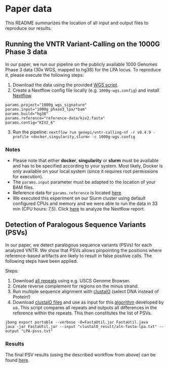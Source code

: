 # Paper data

This README summarizes the location of all input and output files to reproduce our results.  

## Running the VNTR Variant-Calling on the 1000G Phase 3 data

In our paper, we run our pipeline on the publicly available 1000 Genomes Phase 3 data (30x WGS, mapped to hg38) for the LPA locus. To reproduce it, please execute the following steps:

1) Download the data using the provided [WGS script](scripts/download-1000G-wgs-hg38.sh).
2) Create a Nextflow config file locally (e.g. `1000g-wgs.config`) and install [Nextflow](https://www.nextflow.io/docs/latest/getstarted.html#installation).
```
params.project="1000g_wgs_signature"
params.input="1000g_phase3_lpa/*bam"
params.build="hg38"
params.reference="reference-data/kiv2.fasta"
params.contig="KIV2_6"
```
3) Run the pipeline: `nextflow run genepi/vntr-calling-nf -r v0.4.9 -profile <docker,singularity,slurm> -c 1000g-wgs.config`

### Notes
* Please note that either **docker**, **singularity** or **slurm** must be available and has to be specified according to your system. Most likely, Docker is only available on your local system (since it requires root permissions for execution). 
* The `params.input` parameter must be adapted to the location of your BAM files.
* Reference data for `params.reference` is located [here](../reference-data).
* We executed this experiment on our Slurm cluster using default configured CPUs and memory and we were able to run the data in 33 min (CPU hours: 7,5). Click [here](https://html-preview.github.io/?url=https://raw.githubusercontent.com/genepi/vntr-calling-nf/main/paper_data/results/1000g-wgs-signature.html) to analyze the Nextflow report. 

## Detection of Paralogous Sequence Variants (PSVs)

In our paper, we detect paralogous sequence variants (PSVs) for each analyzed VNTR.  We show that PSVs allows pinpointing the positions where reference-based artifacts are likely to result in false positive calls. The following steps have been applied.

Steps:
1) Download [all repeats](psvs/clustalO_input) using e.g. USCS Genome Browser. 
2) Create reverse complement for regions on the minus strand.
3) Run multiple sequence alignment with [clustalO](https://www.ebi.ac.uk/Tools/msa/clustalo) (select DNA instead of Protein!)
4) Download [clustalO files](psvs/clustalO_result) and use as input for this [algorithm](scripts/FastaUtil.java) developed by us.
   This script compares all repeats and outputs all differences in the reference within the repeats. This then constitutes the list of PSVs.

```
jbang export portable --verbose -O=FastaUtil.jar FastaUtil.java
java -jar FastaUtil.jar --input "clustalO_result/aln-fasta-lpa.txt" --output "LPA-psvs.txt"
```

### Results
The final PSV results (using the described workflow from above) can be found [here](psvs/results).
